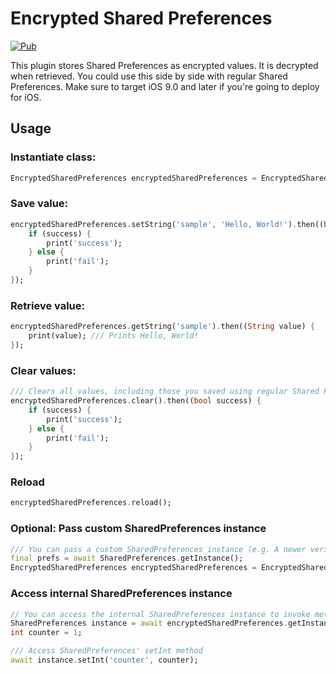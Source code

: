 # Encrypted Shared Preferences

[![Pub](https://img.shields.io/pub/v/encrypted_shared_preferences.svg)](https://pub.dartlang.org/packages/encrypted_shared_preferences)

This plugin stores Shared Preferences as encrypted values. It is decrypted when retrieved. You could use this side by side with regular Shared Preferences. Make sure to target iOS 9.0 and later if you're going to deploy for iOS.

## Usage

### Instantiate class:
```dart
EncryptedSharedPreferences encryptedSharedPreferences = EncryptedSharedPreferences();
```

### Save value:
```dart
encryptedSharedPreferences.setString('sample', 'Hello, World!').then((bool success) {
    if (success) {
        print('success');
    } else {
        print('fail');
    }
});
```

### Retrieve value:
```dart
encryptedSharedPreferences.getString('sample').then((String value) {
    print(value); /// Prints Hello, World!
});
```

### Clear values:
```dart
/// Clears all values, including those you saved using regular Shared Preferences.
encryptedSharedPreferences.clear().then((bool success) {
    if (success) {
        print('success');
    } else {
        print('fail');
    }
});
```

### Reload
```dart
encryptedSharedPreferences.reload();
```

### Optional: Pass custom SharedPreferences instance
```dart
/// You can pass a custom SharedPreferences instance (e.g. A newer version of SharedPreferences)
final prefs = await SharedPreferences.getInstance();
EncryptedSharedPreferences encryptedSharedPreferences = EncryptedSharedPreferences(prefs: prefs);
```

### Access internal SharedPreferences instance
```dart
// You can access the internal SharedPreferences instance to invoke methods not exposed by regular EncryptedSharedPreferences
SharedPreferences instance = await encryptedSharedPreferences.getInstance();
int counter = 1;

/// Access SharedPreferences' setInt method
await instance.setInt('counter', counter);
```
